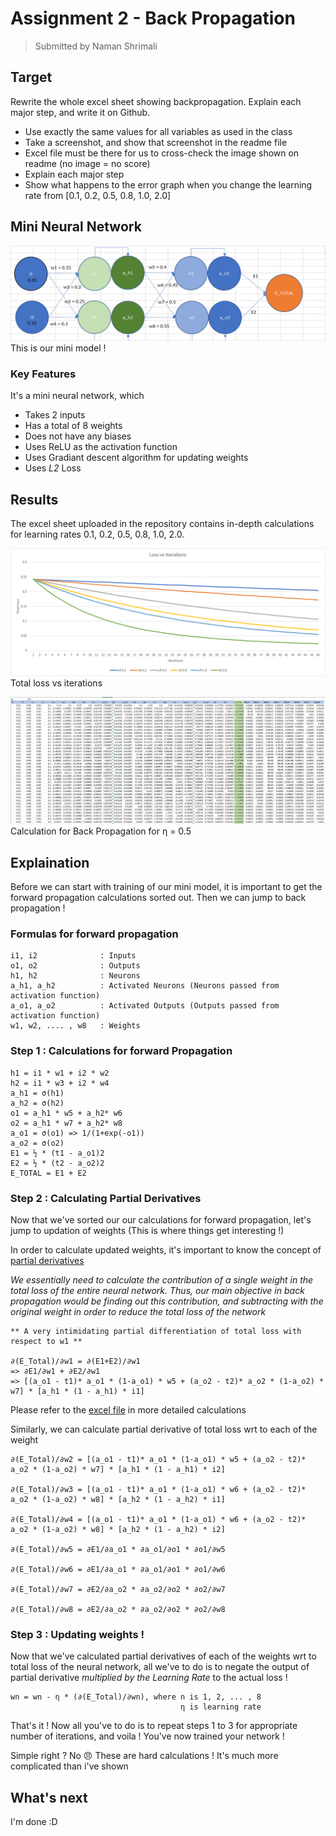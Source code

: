 # Assignment 2 - Back Propagation

> Submitted by Naman Shrimali

## Target
Rewrite the whole excel sheet showing backpropagation. Explain each major step, and write it on Github. 
* Use exactly the same values for all variables as used in the class
* Take a screenshot, and show that screenshot in the readme file
* Excel file must be there for us to cross-check the image shown on readme (no image = no score)
* Explain each major step
* Show what happens to the error graph when you change the learning rate from [0.1, 0.2, 0.5, 0.8, 1.0, 2.0] 

## Mini Neural Network
![Mini Neural Network](assets/mini_model_diagram.png)
This is our mini model !

### Key Features
It's a mini neural network, which
* Takes 2 inputs
* Has a total of 8 weights
* Does not have any biases 
* Uses ReLU as the activation function
* Uses Gradiant descent algorithm for updating weights
* Uses _L2_ Loss

## Results
The excel sheet uploaded in the repository contains in-depth calculations for learning rates 0.1, 0.2, 0.5, 0.8, 1.0, 2.0.

![Total loss vs Iterations](assets/lr_loss_vs_iterations.png)
Total loss vs iterations

![Back Propagation Calculation](assets/calc_back_prop.png)
Calculation for Back Propagation for η = 0.5


## Explaination
Before we can start with training of our mini model, it is important to get the forward propagation calculations sorted out. Then we can jump to back propagation !
### Formulas for forward propagation
```
i1, i2              : Inputs
o1, o2              : Outputs
h1, h2              : Neurons
a_h1, a_h2          : Activated Neurons (Neurons passed from activation function)
a_o1, a_o2          : Activated Outputs (Outputs passed from activation function)
w1, w2, .... , w8   : Weights
```
### Step 1 : Calculations for forward Propagation
```
h1 = i1 * w1 + i2 * w2		
h2 = i1 * w3 + i2 * w4		
a_h1 = σ(h1)		
a_h2 = σ(h2)		
o1 = a_h1 * w5 + a_h2* w6		
o2 = a_h1 * w7 + a_h2* w8		
a_o1 = σ(o1) => 1/(1+exp(-o1))		
a_o2 = σ(o2)		
E1 = ½ * (t1 - a_o1)2		
E2 = ½ * (t2 - a_o2)2		
E_TOTAL = E1 + E2		
```
### Step 2 : Calculating Partial Derivatives
Now that we've sorted our our calculations for forward propagation, let's jump to updation of weights (This is where things get interesting !)

In order to calculate updated weights, it's important to know the concept of [partial derivatives](https://www.khanacademy.org/math/multivariable-calculus/multivariable-derivatives/partial-derivative-and-gradient-articles/a/introduction-to-partial-derivatives)

*We essentially need to calculate the contribution of a single weight in the total loss of the entire neural network. Thus, our main objective in back propagation would be finding out this contribution, and subtracting with the original weight in order to reduce the total loss of the network* 

```
** A very intimidating partial differentiation of total loss with respect to w1 **

∂(E_Total)/∂w1 = ∂(E1+E2)/∂w1 
=> ∂E1/∂w1 + ∂E2/∂w1 
=> [(a_o1 - t1)* a_o1 * (1-a_o1) * w5 + (a_o2 - t2)* a_o2 * (1-a_o2) * w7] * [a_h1 * (1 - a_h1) * i1]
```

Please refer to the [excel file](https://github.com/nikshrimali/TSAI_END2_Phase1/blob/Assignment2-BackPropagation/Back%20Propagation%20Calculation.xlsx) in more detailed calculations

Similarly, we can calculate partial derivative of total loss wrt to each of the weight

```
∂(E_Total)/∂w2 = [(a_o1 - t1)* a_o1 * (1-a_o1) * w5 + (a_o2 - t2)* a_o2 * (1-a_o2) * w7] * [a_h1 * (1 - a_h1) * i2]														

∂(E_Total)/∂w3 = [(a_o1 - t1)* a_o1 * (1-a_o1) * w6 + (a_o2 - t2)* a_o2 * (1-a_o2) * w8] * [a_h2 * (1 - a_h2) * i1]														

∂(E_Total)/∂w4 = [(a_o1 - t1)* a_o1 * (1-a_o1) * w6 + (a_o2 - t2)* a_o2 * (1-a_o2) * w8] * [a_h2 * (1 - a_h2) * i2]														

∂(E_Total)/∂w5 = ∂E1/∂a_o1 * ∂a_o1/∂o1 * ∂o1/∂w5								

∂(E_Total)/∂w6 = ∂E1/∂a_o1 * ∂a_o1/∂o1 * ∂o1/∂w6

∂(E_Total)/∂w7 = ∂E2/∂a_o2 * ∂a_o2/∂o2 * ∂o2/∂w7								

∂(E_Total)/∂w8 = ∂E2/∂a_o2 * ∂a_o2/∂o2 * ∂o2/∂w8								
```	
### Step 3 : Updating weights !
Now that we've calculated partial derivatives of each of the weights wrt to total loss of the neural network, all we've to do is to negate the output of partial derivative _multiplied by the Learning Rate_ to the actual loss !

```
wn = wn - η * (∂(E_Total)/∂wn), where n is 1, 2, ... , 8
                                      η is learning rate
```
That's it ! Now all you've to do is to repeat steps 1 to 3 for appropriate number of iterations, and voila ! You've now trained your network ! 

Simple right ? No 😠 These are hard calculations ! It's much more complicated than i've shown

## What's next

I'm done :D

